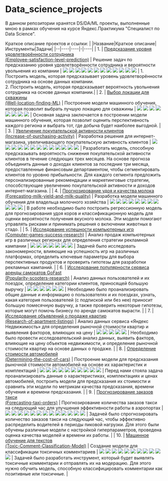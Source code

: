 # Data_science_projects
В данном репозитории хранятся DS/DA/ML проекты,  выполненные мною в рамках обучения на курсе Яндекс.Практикума "Специалист по Data Science".

Краткое описание проектов и ссылки:
| |Название|Краткое описание|Инструменты|Задачи|
|--|----|----|-|----|
| 1.  | [Предсказание уровня удовлетворённости сотрудника <br> (Employee-satisfaction-level-prediction)](https://github.com/alinaukhalova/Data_science_projects/tree/main/Employee-satisfaction-level-prediction) |     Решение задач по предсказанию уровня удовлетворённости сотрудника и вероятности увольнения из компании       |      ![](https://img.shields.io/badge/-Python-98C79D) ![](https://img.shields.io/badge/-Pandas-A4C4B4) ![](https://img.shields.io/badge/-Matplotlib-DAA1A9) ![](https://img.shields.io/badge/-Sklearn-F9E1A1) ![](https://img.shields.io/badge/-Seaborn-CAB8E6) ![](https://img.shields.io/badge/-EDA-90D3C3)   ![](https://img.shields.io/badge/-phik-D2B48C)  ![](https://img.shields.io/badge/-shap-C8A2C8)  ![](https://img.shields.io/badge/-DecisionTree-A8D5A2) ![](https://img.shields.io/badge/-KNeighbors-A2C8F5) ![](https://img.shields.io/badge/-LogisticRegression-F5A8C8) ![](https://img.shields.io/badge/-RandomForest-C9D5A8)    |   1. Построить модель, которая предсказывает уровень удовлетворённости сотрудника на основе данных компании.<br>2. Построить модель, которая предсказывает вероятность увольнения сотрудника на основе данных компании.|
| 2.  | [Выбор локации для скважины <br> (Well-location-finding-ML)](https://github.com/alinaukhalova/Data_science_projects/tree/main/Well-location-finding-ML) | Построение модели машинного обучения, которая позволит выбрать лучшую локацию для скважины | ![](https://img.shields.io/badge/-Python-98C79D) ![](https://img.shields.io/badge/-Pandas-A4C4B4) ![](https://img.shields.io/badge/-EDA-90D3C3) ![](https://img.shields.io/badge/-Matplotlib-DAA1A9) ![](https://img.shields.io/badge/-Scipy-DAA6B7) ![](https://img.shields.io/badge/-Sklearn-F9E1A1) ![](https://img.shields.io/badge/-Bootstrap-D1D3D4) ![](https://img.shields.io/badge/-LinearRegression-FFBC8B)  | Основная задача заключается в построении модели машинного обучения, которая позволит оценить перспективность каждого региона и выбрать тот, где добыча будет наиболее выгодной. |
| 3.  | [Увеличение покупательской активности клиентов <br> (Increase-of-purchasing-activity)](https://github.com/alinaukhalova/Data_science_projects/tree/main/Increase-of-purchasing-activity) | Разработка решения для интернет-магазина, увеличивающего покупательскую активность клиентов | ![](https://img.shields.io/badge/-Python-98C79D) ![](https://img.shields.io/badge/-Pandas-A4C4B4) ![](https://img.shields.io/badge/-EDA-90D3C3) ![](https://img.shields.io/badge/-Seaborn-CAB8E6) ![](https://img.shields.io/badge/-Matplotlib-DAA1A9) ![](https://img.shields.io/badge/-phik-D2B48C) ![](https://img.shields.io/badge/-SHAP-C8A2C8) ![](https://img.shields.io/badge/-KNeighbors-A2C8F5) ![](https://img.shields.io/badge/-DecisionTree-A8D5A2) ![](https://img.shields.io/badge/-LogisticRegression-F5A8C8) ![](https://img.shields.io/badge/-SVC-F5A4A4) ![](https://img.shields.io/badge/-Pipeline-B8A4F5) ![](https://img.shields.io/badge/-Sklearn-F9E1A1)   | Разработать модель, способную предсказывать вероятность снижения покупательской активности клиентов в течение следующих трех месяцев. На основе прогноза объединить данные о доходах клиентов за последние три месяца, предоставленные финансовым департаментом, чтобы сегментировать клиентов по уровню прибыльности. Для каждого сегмента предложить персонализированные рекомендации и маркетинговые стратегии, способствующие увеличению покупательской активности и доходов интернет-магазина. |
| 4.  | [Прогнозирование удоя и качества молока <br> (Forecasting-milk-yield-and-milk-quality)](https://github.com/alinaukhalova/Data_science_projects/tree/main/Forecasting-milk-yield-and-milk-quality) | Разработка модели машинного обучения для владельца молочного хозяйства | ![](https://img.shields.io/badge/-Python-98C79D) ![](https://img.shields.io/badge/-Pandas-A4C4B4) ![](https://img.shields.io/badge/-EDA-90D3C3) ![](https://img.shields.io/badge/-Seaborn-CAB8E6) ![](https://img.shields.io/badge/-Matplotlib-DAA1A9) ![](https://img.shields.io/badge/-Numpy-F5D3C8) ![](https://img.shields.io/badge/-Sklearn-F9E1A1)  ![](https://img.shields.io/badge/-Scipy-DAA6B7)   ![](https://img.shields.io/badge/-phik-D2B48C)  ![](https://img.shields.io/badge/-LinearRegression-FFBC8B)  ![](https://img.shields.io/badge/-LogisticRegression-F5A8C8) | В работе необходимо было построить регрессионную модель для прогнозирования удоя коров и классификационную модель для оценки вероятности получения вкусного молока. Эти модели помогают управлять рисками и принимать решения о включении животных в стадо. |
| 5.  | [Исследование успешности компьютерных игр <br> (Computer-games-success-research)](https://github.com/alinaukhalova/Data_science_projects/tree/main/Computer-games-success-research) | Анализ продаж компьютерных игр в различных регионах для определения стратегии рекламной кампании | ![](https://img.shields.io/badge/-Python-98C79D) ![](https://img.shields.io/badge/-Pandas-A4C4B4) ![](https://img.shields.io/badge/-EDA-90D3C3) ![](https://img.shields.io/badge/-Seaborn-CAB8E6) ![](https://img.shields.io/badge/-Matplotlib-DAA1A9) ![](https://img.shields.io/badge/-Numpy-F5D3C8) ![](https://img.shields.io/badge/-Scipy.stats-D2B48C) | Задачей было исследовать закономерности, влияющие на успешность игр на различных платформах, определить ключевые параметры для выбора перспективных продуктов и проверить гипотезы для разработки рекламных кампаний. |
| 6.  | [Исследование популярности сервиса аренды самокатов GoFast <br> (Popularity-scooters-research)](https://github.com/alinaukhalova/Data_science_projects/tree/main/Popularity-scooters-research) | Анализ данных пользователей и их поездок, определение категории клиентов, приносящей большую выручку | ![](https://img.shields.io/badge/-Python-98C79D) ![](https://img.shields.io/badge/-Pandas-A4C4B4) ![](https://img.shields.io/badge/-Matplotlib-DAA1A9) ![](https://img.shields.io/badge/-Seaborn-CAB8E6) ![](https://img.shields.io/badge/-Scipy-DAA6B7) ![](https://img.shields.io/badge/-Ttest-FFBC8B) | Необходимо было проанализировать общие данные и информацию о пользователях и их поездках, узнать, какая категория пользователей (с подпиской или без нее) приносит большую помесячную выручку, а также проверить некоторые гипотезы, которые могут помочь бизнесу по аренде самокатов вырасти. |
| 7.  | [Исследование объявлений о продаже квартир <br> (Research-of-apartment-listings)](https://github.com/alinaukhalova/Data_science_projects/tree/main/Research-of-apartment-listings) | Анализ данных сервиса «Яндекс Недвижимость» для определения рыночной стоимости квартир и выявления факторов, влияющих на цену | ![](https://img.shields.io/badge/-Python-98C79D) ![](https://img.shields.io/badge/-Pandas-A4C4B4) ![](https://img.shields.io/badge/-Matplotlib-DAA1A9) ![](https://img.shields.io/badge/-Seaborn-CAB8E6) ![](https://img.shields.io/badge/-NumPy-B3E6DA) | Необходимо было провести исследовательский анализ данных, выявить факторв, влияющие на цену объектов недвижимости, и определение рыночной стоимости квартир на основе данных о продаже. |
| 8.  | [Определение стоимости автомобилей <br> (Determining-the-cost-of-cars)](https://github.com/alinaukhalova/Data_science_projects/tree/main/Determining-the-cost-of-cars) | Построение модели для предсказания рыночной стоимости автомобилей на основе их характеристик и комплектаций | ![](https://img.shields.io/badge/-Python-98C79D) ![](https://img.shields.io/badge/-Pandas-A4C4B4) ![](https://img.shields.io/badge/-Matplotlib-DAA1A9) ![](https://img.shields.io/badge/-Sklearn-F9E1A1) ![](https://img.shields.io/badge/-Pipeline-B8A4F5) ![](https://img.shields.io/badge/-LinearRegression-FFBC8B)  ![](https://img.shields.io/badge/-LightGBM-F4A6A2) ![](https://img.shields.io/badge/-CatBoost-A6B7D8) ![](https://img.shields.io/badge/-DecisionTree-A8D5A2) ![](https://img.shields.io/badge/-phik-D2B48C) | Перед нами стояла задача проанализировать данные о характеристиках, комплектациях и ценах автомобилей, построить модели для предсказания их стоимости и сравнить эти модели по метрикам качества предсказания, времени обучения и времени предсказания. |
| 9.  | [Прогнозирование заказов такси <br> (Forecasting-taxi-orders)](https://github.com/alinaukhalova/Data_science_projects/tree/main/Forecasting-taxi-orders) | Прогнозирование количества заказов такси на следующий час для улучшения эффективности работы в аэропортах | ![](https://img.shields.io/badge/-Python-98C79D) ![](https://img.shields.io/badge/-Pandas-A4C4B4)  ![](https://img.shields.io/badge/-NumPy-B3E6DA) ![](https://img.shields.io/badge/-Matplotlib-DAA1A9) ![](https://img.shields.io/badge/-Seaborn-CAB8E6)  ![](https://img.shields.io/badge/-LightGBM-F4A6A2) ![](https://img.shields.io/badge/-CatBoost-A6B7D8) ![](https://img.shields.io/badge/-Sklearn-F9E1A1)  ![](https://img.shields.io/badge/-Pipeline-B8A4F5) ![](https://img.shields.io/badge/-LinearRegression-FFBC8B) ![](https://img.shields.io/badge/-DecisionTree-A8D5A2) ![](https://img.shields.io/badge/-RandomForest-C9D5A8) ![](https://img.shields.io/badge/-TimeSeriesSplit-AEC6CF) | Задачей было спрогнозировать количество заказов такси на следующий час, чтобы эффективно распределить водителей в периоды пиковой нагрузки. Для этого были обучены различные модели с настройкой гиперпараметров, проведена оценка качества моделей и времени их работы. | 
| 10.  | [Машинное обучение для текстов <br> (Toxic-Comment-Classification-Model)](https://github.com/alinaukhalova/Data_science_projects/tree/main/Toxic-Comment-Classification-Model) | Создание модели для классификации токсичных комментариев | ![](https://img.shields.io/badge/-Python-98C79D) ![](https://img.shields.io/badge/-Pandas-A4C4B4) ![](https://img.shields.io/badge/-Numpy-F5D3C8)  ![](https://img.shields.io/badge/-Matplotlib-DAA1A9) ![](https://img.shields.io/badge/-Seaborn-CAB8E6) ![](https://img.shields.io/badge/-Sklearn-F9E1A1)  ![](https://img.shields.io/badge/-Pipeline-B8A4F5) ![](https://img.shields.io/badge/-LogisticRegression-F5A8C8) ![](https://img.shields.io/badge/-RandomForest-C9D5A8)  ![](https://img.shields.io/badge/-DecisionTree-A8D5A2) ![](https://img.shields.io/badge/-NLTK-88BFBF) | Задачей было разработать инструмент, который будет выявлять токсичные комментарии и отправлять их на модерацию. Для этого нужно обучить модель, способную классифицировать комментарии как позитивные или токсичные. |














